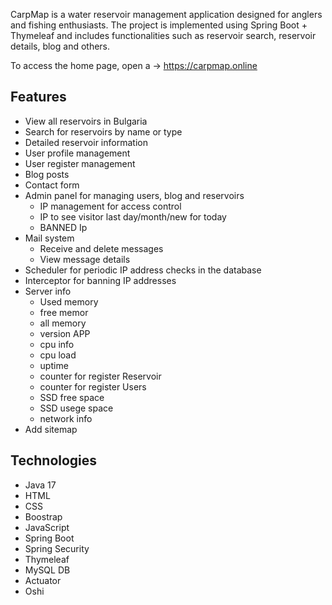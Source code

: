 CarpMap is a water reservoir management application designed for anglers and fishing enthusiasts.
The project is implemented using Spring Boot + Thymeleaf and includes functionalities such as reservoir search,
reservoir details, blog and others.

To access the home page, open a -> https://carpmap.online

## Features

- View all reservoirs in Bulgaria
- Search for reservoirs by name or type
- Detailed reservoir information
- User profile management
- User register management
- Blog posts
- Contact form
- Admin panel for managing users, blog and reservoirs
  - IP management for access control
  - IP to see visitor last day/month/new for today
  - BANNED Ip
- Mail system
  - Receive and delete messages
  - View message details
- Scheduler for periodic IP address checks in the database
- Interceptor for banning IP addresses
- Server info
  -  Used memory
  -  free memor
  -  all memory
  -  version APP
  -  cpu info
  -  cpu load
  -  uptime
  -  counter for register Reservoir
  -  counter for register Users
  -  SSD free space
  -  SSD usege space
  -  network info 
- Add sitemap

## Technologies

- Java 17
- HTML
- CSS
- Boostrap
- JavaScript
- Spring Boot
- Spring Security
- Thymeleaf
- MySQL DB
- Actuator
- Oshi
